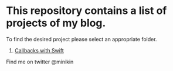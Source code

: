 #  This repository contains a list of projects of my blog.

To find the desired project please select an appropriate folder.

1.  [Callbacks  with Swift]()



Find me on twitter @minikin

